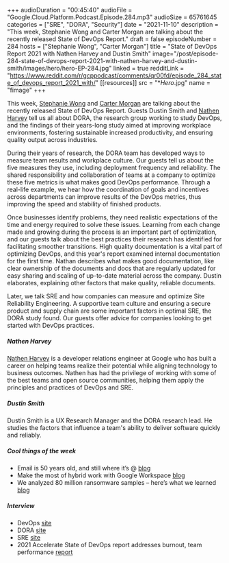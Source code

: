 +++
audioDuration = "00:45:40"
audioFile = "Google.Cloud.Platform.Podcast.Episode.284.mp3"
audioSize = 65761645
categories = ["SRE", "DORA", "Security"]
date = "2021-11-10"
description = "This week, Stephanie Wong and Carter Morgan are talking about the recently released State of DevOps Report."
draft = false
episodeNumber = 284
hosts = ["Stephanie Wong", "Carter Morgan"]
title = "State of DevOps Report 2021 with Nathen Harvey and Dustin Smith"
image="/post/episode-284-state-of-devops-report-2021-with-nathen-harvey-and-dustin-smith/images/hero/hero-EP-284.jpg"
linked = true
redditLink = "https://www.reddit.com/r/gcppodcast/comments/qr00fd/episode_284_state_of_devops_report_2021_with/"
[[resources]]
  src = "**Hero*.jpg"
  name = "fimage"
+++

This week, [Stephanie Wong](https://twitter.com/stephr_wong) and [Carter Morgan](https://twitter.com/carterthecomic) are talking about the recently released State of DevOps Report. Guests Dustin Smith and [Nathen Harvey](https://twitter.com/nathenharvey) tell us all about DORA, the research group working to study DevOps, and the findings of their years-long study aimed at improving workplace environments, fostering sustainable increased productivity, and ensuring quality output across industries.

During their years of research, the DORA team has developed ways to measure team results and workplace culture. Our guests tell us about the five measures they use, including deployment frequency and reliability. The shared responsibility and collaboration of teams at a company to optimize these five metrics is what makes good DevOps performance. Through a real-life example, we hear how the coordination of goals and incentives across departments can improve results of the DevOps metrics, thus improving the speed and stability of finished products.

Once businesses identify problems, they need realistic expectations of the time and energy required to solve these issues. Learning from each change made and growing during the process is an important part of optimization, and our guests talk about the best practices their research has identified for facilitating smoother transitions. High quality documentation is a vital part of optimizing DevOps, and this year's report examined internal documentation for the first time. Nathan describes what makes good documentation, like clear ownership of the documents and docs that are regularly updated for easy sharing and scaling of up-to-date material across the company. Dustin elaborates, explaining other factors that make quality, reliable documents. 

Later, we talk SRE and how companies can measure and optimize Site Reliability Engineering. A supportive team culture and ensuring a secure product and supply chain are some important factors in optimal SRE, the DORA study found. Our guests offer advice for companies looking to get started with DevOps practices.

##### Nathen Harvey

[Nathen Harvey](https://twitter.com/nathenharvey) is a developer relations engineer at Google who has built a career on helping teams realize their potential while aligning technology to business outcomes. Nathen has had the privilege of working with some of the best teams and open source communities, helping them apply the principles and practices of DevOps and SRE. 

##### Dustin Smith

Dustin Smith is a UX Research Manager and the DORA research lead. He studies the factors that influence a team's ability to deliver software quickly and reliably. 

##### Cool things of the week

* Email is 50 years old, and still where it’s @ [blog](https://blog.google/products/gmail/email-is-50-years-old-and-still-where-its/)
* Make the most of hybrid work with Google Workspace [blog](https://blog.google/products/workspace/make-most-hybrid-work-google-workspace/)
* We analyzed 80 million ransomware samples – here’s what we learned [blog](https://blog.google/technology/safety-security/we-analyzed-80-million-ransomware-samples-heres-what-we-learned/)

##### Interview

* DevOps [site](https://cloud.google.com/devops)
* DORA [site](https://www.devops-research.com/research.html)
* SRE [site](https://sre.google)
* 2021 Accelerate State of DevOps report addresses burnout, team performance [report](https://cloud.google.com/blog/products/devops-sre/announcing-dora-2021-accelerate-state-of-devops-report)


